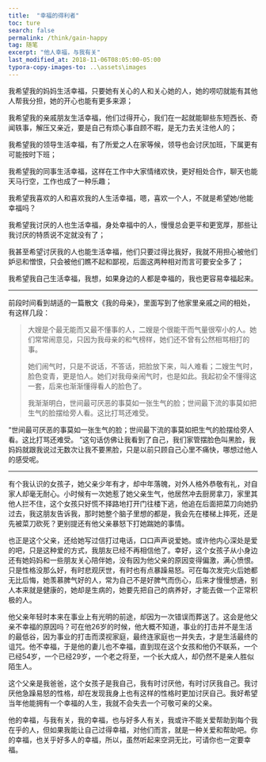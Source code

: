 ```yaml
---
title:  "幸福的得利者"
toc: ture
search: false
permalink: /think/gain-happy
tag: 随笔
excerpt: "他人幸福，与我有关"
last_modified_at: 2018-11-06T08:05:00-05:00
typora-copy-images-to: ..\assets\images
---
```


我希望我的妈妈生活幸福，只要她有关心的人和关心她的人，她的唠叨就能有其他人帮我分担，她的开心也能有更多来源；

我希望我的亲戚朋友生活幸福，他们过得开心，我们在一起就能聊些东短西长、奇闻轶事，解压又亲近，要是自己有烦心事自顾不暇，是无力去关注他人的；

我希望我的领导生活幸福，有了所爱之人在家等候，领导也会讨厌加班，下属更有可能按时下班；

我希望我的同事生活幸福，这样在工作中大家情绪欢快，更好相处合作，聊天也能天马行空，工作也成了一种乐趣；

我希望我喜欢的人和喜欢我的人生活幸福，嗯，喜欢一个人，不就是希望她/他能幸福吗？

我希望我讨厌的人也生活幸福，身处幸福中的人，慢慢总会更平和更宽厚，那些让我讨厌的特质说不定就没有了；

我甚至希望讨厌我的人也能生活幸福，他们只要过得比我好，我就不用担心被他们妒忌和憎恨，只会被他们瞧不起和鄙视，后面这两种相对而言可要安全多了；

我希望我自己生活幸福，我想，如果身边的人都是幸福的，我也更容易幸福起来。

---

前段时间看到胡适的一篇散文《我的母亲》，里面写到了他家里亲戚之间的相处，有这样几段：

> 大嫂是个最无能而又最不懂事的人，二嫂是个很能干而气量很窄小的人。她们常常闹意见，只因为我母亲的和气榜样，她们还不曾有公然相骂相打的事。
>
> 她们闹气时，只是不说话，不答话，把脸放下来，叫人难看；二嫂生气时，脸色变青，更是怕人。她们对我母亲闹气时，也是如此。我起初全不懂得这一套，后来也渐渐懂得看人的脸色了。
>
> 我渐渐明白，世间最可厌恶的事莫如一张生气的脸；世间最下流的事莫如把生气的脸摆给旁人看。这比打骂还难受。 

“世间最可厌恶的事莫如一张生气的脸；世间最下流的事莫如把生气的脸摆给旁人看。这比打骂还难受。 ”这句话仿佛让我看到了自己，我们家管摆脸色叫黑脸，我妈妈就跟我说过无数次让我不要黑脸，只是以前只顾自己心里不痛快，哪想过他人的感受呢。

---

有个我认识的女孩子，她父亲少年有才，却中年落魄，对外人格外恭敬有礼，对自家人却毫无耐心。小时候有一次她惹了她父亲生气，他居然冲去厨房拿刀，家里其他人拦不住，这个女孩只好慌不择路地打开门往楼下逃，他追在后面把菜刀向她扔过去，我这朋友告诉我，那时她整个脑子里想的都是，我会先在楼梯上摔死，还是先被菜刀砍死？更别提还有他父亲暴怒下打她踹她的事情。

也正是这个父亲，还给她写过信打过电话，口口声声说爱她。或许他内心深处是爱的吧，只是这种爱的方式，我朋友已经不再相信他了。幸好，这个女孩子从小身边还有她妈妈和一些朋友关心陪伴她，没有因为他父亲的原因变得偏激，满心愤恨。只是性格没那么好，有时悲观厌世，有时也有点暴躁易怒。可在每次发完火后她都无比后悔，她羡慕脾气好的人，常为自己不是好脾气而伤心，后来才慢慢想通，别人本来就是健康的，她却是生病的，她要先把自己的病养好，才能去做一个正常积极的人。

他父亲年轻时本来在事业上有光明的前途，却因为一次错误而葬送了。这会是他父亲不幸福的原因吗？可在他26岁的时候，他大概不知道，事业的打击并不是生活的最低谷，因为事业的打击而漠视家庭，最终连家庭也一并失去，才是生活最终的诅咒。他不幸福，于是他的妻儿也不幸福，直到现在这个女孩和他仍不联系，一个已经54岁，一个已经29岁，一个老之将至，一个长大成人，却仍然不是亲人胜似陌生人。

这个父亲是我爸爸，这个女孩子是我自己，我有时讨厌他，有时讨厌我自己。我讨厌他急躁易怒的性格，却在发现我身上也有这样的性格时更加讨厌自己。我好希望当年他能拥有一个幸福的人生，我就不会失去一个可敬可亲的父亲。

他的幸福，与我有关，我的幸福，也与好多人有关，我或许不能关爱帮助到每个我在乎的人，但如果我能让自己过得幸福，对他们而言，就是一种关爱和帮助吧。你的幸福，也关乎好多人的幸福，所以，虽然听起来空洞无比，可请你也一定要幸福。

